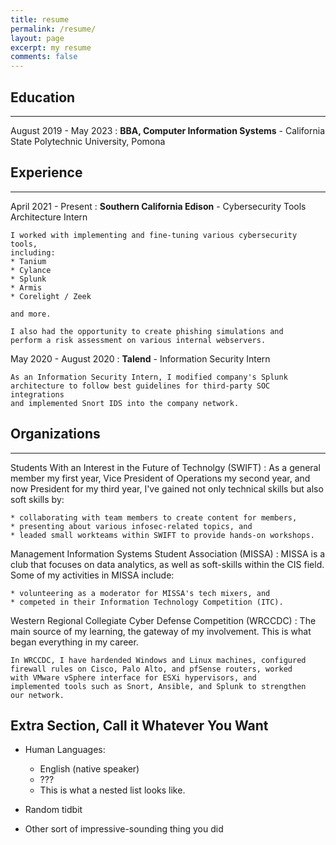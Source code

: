 ```yaml
---
title: resume
permalink: /resume/
layout: page
excerpt: my resume
comments: false
---
```

Education
---------
<hr>

August 2019 - May 2023
:   **BBA, Computer Information Systems** - California State Polytechnic University, Pomona



Experience
----------
<hr>

April 2021 - Present
:   **Southern California Edison** - Cybersecurity Tools Architecture Intern

    I worked with implementing and fine-tuning various cybersecurity tools,
    including:
    * Tanium
    * Cylance
    * Splunk
    * Armis
    * Corelight / Zeek

    and more.
    
    I also had the opportunity to create phishing simulations and 
    perform a risk assessment on various internal webservers.

May 2020 - August 2020
:   **Talend** - Information Security Intern

    As an Information Security Intern, I modified company's Splunk
    architecture to follow best guidelines for third-party SOC integrations
    and implemented Snort IDS into the company network. 



Organizations
--------------------
<hr>

Students With an Interest in the Future of Technolgy (SWIFT)
:   As a general member my first year, Vice President of Operations my
    second year, and now President for my third year, I've gained
    not only technical skills but also soft skills by:

    * collaborating with team members to create content for members,
    * presenting about various infosec-related topics, and
    * leaded small workteams within SWIFT to provide hands-on workshops.

Management Information Systems Student Association (MISSA)
:   MISSA is a club that focuses on data analytics, as well as soft-skills
    within the CIS field. Some of my activities in MISSA include:

    * volunteering as a moderator for MISSA's tech mixers, and
    * competed in their Information Technology Competition (ITC).

Western Regional Collegiate Cyber Defense Competition (WRCCDC)
:   The main source of my learning, the gateway of my involvement.
    This is what began everything in my career.

    In WRCCDC, I have hardended Windows and Linux machines, configured
    firewall rules on Cisco, Palo Alto, and pfSense routers, worked
    with VMware vSphere interface for ESXi hypervisors, and
    implemented tools such as Snort, Ansible, and Splunk to strengthen
    our network.


Extra Section, Call it Whatever You Want
----------------------------------------

* Human Languages:

     * English (native speaker)
     * ???
     * This is what a nested list looks like.

* Random tidbit

* Other sort of impressive-sounding thing you did